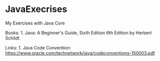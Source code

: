 # JavaExecrises

My Exercises with Java Core

Books: 
       1. Java: A Beginner's Guide, Sixth Edition 6th Edition by Herbert Schildt
       
Links: 
      1. Java Code Convention: https://www.oracle.com/technetwork/java/codeconventions-150003.pdf
